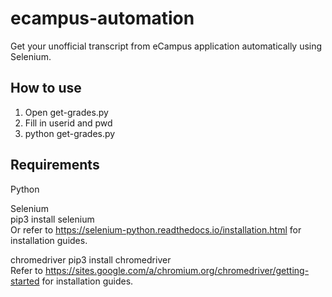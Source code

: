 # ecampus-automation
Get your unofficial transcript from eCampus application automatically using Selenium.

## How to use 
1. Open get-grades.py
2. Fill in userid and pwd 
3. python get-grades.py
 
 ## Requirements
 Python  
  
 Selenium   
 pip3 install selenium    
 Or refer to https://selenium-python.readthedocs.io/installation.html for installation guides. 
 
 chromedriver
 pip3 install chromedriver  
 Refer to https://sites.google.com/a/chromium.org/chromedriver/getting-started for installation guides. 